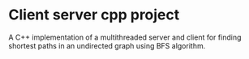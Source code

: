 # Client server cpp project
 A C++ implementation of a multithreaded server and client for finding shortest paths in an undirected graph using BFS algorithm.
